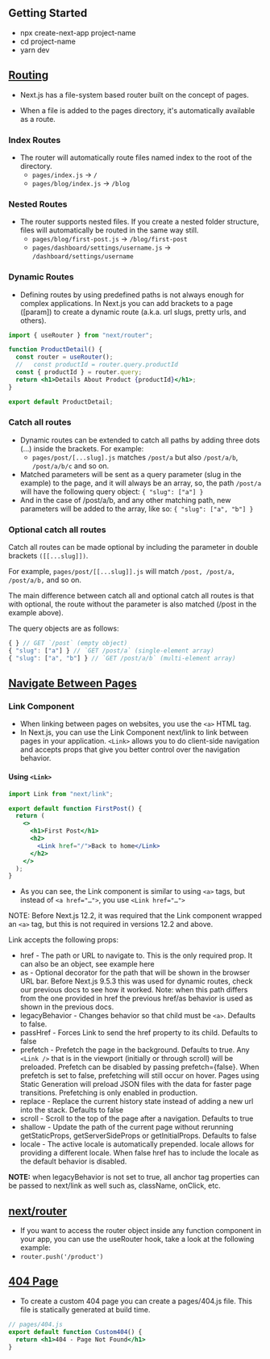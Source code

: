 ## Getting Started

- npx create-next-app project-name
- cd project-name
- yarn dev

## [Routing](https://nextjs.org/docs/routing/introduction)

- Next.js has a file-system based router built on the concept of pages.

- When a file is added to the pages directory, it's automatically available as a route.

### Index Routes

- The router will automatically route files named index to the root of the directory.
  - `pages/index.js` → `/`
  - `pages/blog/index.js` → `/blog`

### Nested Routes

- The router supports nested files. If you create a nested folder structure, files will automatically be routed in the same way still.
  - `pages/blog/first-post.js` → `/blog/first-post`
  - `pages/dashboard/settings/username.js` → `/dashboard/settings/username`

### Dynamic Routes

- Defining routes by using predefined paths is not always enough for complex applications. In Next.js you can add brackets to a page ([param]) to create a dynamic route (a.k.a. url slugs, pretty urls, and others).

```jsx
import { useRouter } from "next/router";

function ProductDetail() {
  const router = useRouter();
  //   const productId = router.query.productId
  const { productId } = router.query;
  return <h1>Details About Product {productId}</h1>;
}

export default ProductDetail;
```

### Catch all routes

- Dynamic routes can be extended to catch all paths by adding three dots (...) inside the brackets. For example:
  - `pages/post/[...slug].js` matches `/post/a` but also `/post/a/b`, `/post/a/b/c` and so on.
- Matched parameters will be sent as a query parameter (slug in the example) to the page, and it will always be an array, so, the path `/post/a` will have the following query object: `{ "slug": ["a"] }`
- And in the case of /post/a/b, and any other matching path, new parameters will be added to the array, like so: `{ "slug": ["a", "b"] }`

### Optional catch all routes

Catch all routes can be made optional by including the parameter in double brackets `([[...slug]])`.

For example, `pages/post/[[...slug]].js` will match `/post, /post/a, /post/a/b,` and so on.

The main difference between catch all and optional catch all routes is that with optional, the route without the parameter is also matched (/post in the example above).

The query objects are as follows:

```jsx
{ } // GET `/post` (empty object)
{ "slug": ["a"] } // `GET /post/a` (single-element array)
{ "slug": ["a", "b"] } // `GET /post/a/b` (multi-element array)
```

## [Navigate Between Pages](https://nextjs.org/learn/basics/navigate-between-pages/link-component)

### Link Component

- When linking between pages on websites, you use the `<a>` HTML tag.
- In Next.js, you can use the Link Component next/link to link between pages in your application. `<Link>` allows you to do client-side navigation and accepts props that give you better control over the navigation behavior.

#### Using `<Link>`

```jsx
import Link from "next/link";

export default function FirstPost() {
  return (
    <>
      <h1>First Post</h1>
      <h2>
        <Link href="/">Back to home</Link>
      </h2>
    </>
  );
}
```

- As you can see, the Link component is similar to using `<a>` tags, but instead of `<a href="…">`, you use `<Link href="…">`

NOTE: Before Next.js 12.2, it was required that the Link component wrapped an `<a>` tag, but this is not required in versions 12.2 and above.

Link accepts the following props:

- href - The path or URL to navigate to. This is the only required prop. It can also be an object, see example here
- as - Optional decorator for the path that will be shown in the browser URL bar. Before Next.js 9.5.3 this was used for dynamic routes, check our previous docs to see how it worked. Note: when this path differs from the one provided in href the previous href/as behavior is used as shown in the previous docs.
- legacyBehavior - Changes behavior so that child must be `<a>`. Defaults to false.
- passHref - Forces Link to send the href property to its child. Defaults to false
- prefetch - Prefetch the page in the background. Defaults to true. Any `<Link />` that is in the viewport (initially or through scroll) will be preloaded. Prefetch can be disabled by passing prefetch={false}. When prefetch is set to false, prefetching will still occur on hover. Pages using Static Generation will preload JSON files with the data for faster page transitions. Prefetching is only enabled in production.
- replace - Replace the current history state instead of adding a new url into the stack. Defaults to false
- scroll - Scroll to the top of the page after a navigation. Defaults to true
- shallow - Update the path of the current page without rerunning getStaticProps, getServerSideProps or getInitialProps. Defaults to false
- locale - The active locale is automatically prepended. locale allows for providing a different locale. When false href has to include the locale as the default behavior is disabled.

<b>NOTE:</b> when legacyBehavior is not set to true, all anchor tag properties can be passed to next/link as well such as, className, onClick, etc.

## [next/router](https://nextjs.org/docs/api-reference/next/router)

- If you want to access the router object inside any function component in your app, you can use the useRouter hook, take a look at the following example:
- `router.push('/product')`

## [404 Page](https://nextjs.org/docs/advanced-features/custom-error-page#404-page)

- To create a custom 404 page you can create a pages/404.js file. This file is statically generated at build time.

```jsx
// pages/404.js
export default function Custom404() {
  return <h1>404 - Page Not Found</h1>
}
```